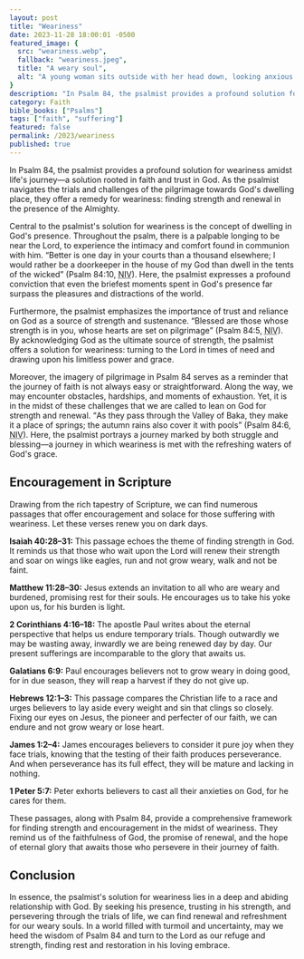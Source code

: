 ```yaml
---
layout: post
title: "Weariness"
date: 2023-11-28 18:00:01 -0500
featured_image: {
  src: "weariness.webp",
  fallback: "weariness.jpeg",
  title: "A weary soul",
  alt: "A young woman sits outside with her head down, looking anxious and weary"
}
description: "In Psalm 84, the psalmist provides a profound solution for weariness amidst life's journey."
category: Faith
bible_books: ["Psalms"]
tags: ["faith", "suffering"]
featured: false
permalink: /2023/weariness
published: true
---
```


In Psalm 84, the psalmist provides a profound solution for weariness amidst life's journey&mdash;a solution rooted in faith and trust in God. As the psalmist navigates the trials and challenges of the pilgrimage towards God's dwelling place, they offer a remedy for weariness: finding strength and renewal in the presence of the Almighty.

Central to the psalmist's solution for weariness is the concept of dwelling in God's presence. Throughout the psalm, there is a palpable longing to be near the Lord, to experience the intimacy and comfort found in communion with him. <q>Better is one day in your courts than a thousand elsewhere; I would rather be a doorkeeper in the house of my God than dwell in the tents of the wicked</q> (Psalm 84:10, <abbr title="New International Version">NIV</abbr>). Here, the psalmist expresses a profound conviction that even the briefest moments spent in God's presence far surpass the pleasures and distractions of the world.

Furthermore, the psalmist emphasizes the importance of trust and reliance on God as a source of strength and sustenance. <q>Blessed are those whose strength is in you, whose hearts are set on pilgrimage</q> (Psalm 84:5, <abbr title="New International Version">NIV</abbr>). By acknowledging God as the ultimate source of strength, the psalmist offers a solution for weariness: turning to the Lord in times of need and drawing upon his limitless power and grace.

Moreover, the imagery of pilgrimage in Psalm 84 serves as a reminder that the journey of faith is not always easy or straightforward. Along the way, we may encounter obstacles, hardships, and moments of exhaustion. Yet, it is in the midst of these challenges that we are called to lean on God for strength and renewal. <q>As they pass through the Valley of Baka, they make it a place of springs; the autumn rains also cover it with pools</q> (Psalm 84:6, <abbr title="New International Version">NIV</abbr>). Here, the psalmist portrays a journey marked by both struggle and blessing—a journey in which weariness is met with the refreshing waters of God's grace.

## Encouragement in Scripture

Drawing from the rich tapestry of Scripture, we can find numerous passages that offer encouragement and solace for those suffering with weariness. Let these verses renew you on dark days.

**Isaiah 40:28&ndash;31:** This passage echoes the theme of finding strength in God. It reminds us that those who wait upon the Lord will renew their strength and soar on wings like eagles, run and not grow weary, walk and not be faint.

**Matthew 11:28&ndash;30:** Jesus extends an invitation to all who are weary and burdened, promising rest for their souls. He encourages us to take his yoke upon us, for his burden is light.

**2 Corinthians 4:16&ndash;18:** The apostle Paul writes about the eternal perspective that helps us endure temporary trials. Though outwardly we may be wasting away, inwardly we are being renewed day by day. Our present sufferings are incomparable to the glory that awaits us.

**Galatians 6:9:** Paul encourages believers not to grow weary in doing good, for in due season, they will reap a harvest if they do not give up.

**Hebrews 12:1&ndash;3:** This passage compares the Christian life to a race and urges believers to lay aside every weight and sin that clings so closely. Fixing our eyes on Jesus, the pioneer and perfecter of our faith, we can endure and not grow weary or lose heart.

**James 1:2&ndash;4:** James encourages believers to consider it pure joy when they face trials, knowing that the testing of their faith produces perseverance. And when perseverance has its full effect, they will be mature and lacking in nothing.

**1 Peter 5:7:** Peter exhorts believers to cast all their anxieties on God, for he cares for them.

These passages, along with Psalm 84, provide a comprehensive framework for finding strength and encouragement in the midst of weariness. They remind us of the faithfulness of God, the promise of renewal, and the hope of eternal glory that awaits those who persevere in their journey of faith.

## Conclusion

In essence, the psalmist's solution for weariness lies in a deep and abiding relationship with God. By seeking his presence, trusting in his strength, and persevering through the trials of life, we can find renewal and refreshment for our weary souls. In a world filled with turmoil and uncertainty, may we heed the wisdom of Psalm 84 and turn to the Lord as our refuge and strength, finding rest and restoration in his loving embrace.